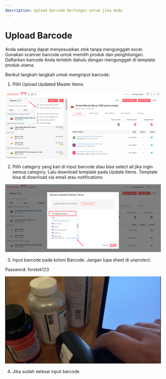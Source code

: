 ```yaml
---
description: Upload barcode berfungsi untuk jika Anda
---
```


# Upload Barcode

Anda sekarang dapat menyesuaikan stok tanpa mengunggah excel. Gunakan scanner barcode untuk memilih produk dan penghitungan. Daftarkan barcode Anda terlebih dahulu dengan mengunggah di template produk utama.

Berikut langkah-langkah untuk menginput barcode:

1. Pilih Upload Updated Master Items

![](../../.gitbook/assets/image%20%28352%29.png)

2. Pilih category yang kan di input barcode atau bisa select all jika ingin semua category. Lalu download template pada Update Items. Template bisa di download via email atau notifications

![](../../.gitbook/assets/image%20%28356%29.png)

3. Input barcode pada kolom Barcode. Jangan lupa sheet di unprotect. 

Password: forstok123

![](../../.gitbook/assets/image%20%28339%29.png)

4. Jika sudah selesai input barcode

